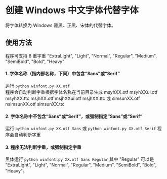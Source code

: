 # 创建 Windows 中文字体代替字体
将字体转换为 Windows 雅黑、正黑、宋体的代替字体。
## 使用方法
程序可支持 8 重字重 "ExtraLight", "Light", "Normal", "Regular", "Medium", "SemiBold", "Bold", "Heavy"
#### 1. 字体名称（指内部名称，下同）中包含“Sans”或“Serif”
运行 `python winfont.py XX.otf` </br>
程序会自动判断字重根据字体名称在当前目录生成 msyhXX.otf msyhXXui.otf msyhXX.ttc msjhXX.otf msjhXXui.otf msjhXX.ttc 或 simsunXX.otf nsimsunXX.otf simsunXX.ttc
#### 2. 字体名称中不包含“Sans”或“Serif”，或强制指定“Sans”或“Serif”
运行 `python winfont.py XX.otf Sans` 或 `python winfont.py XX.otf Serif` 程序会自动判断字重
#### 3. 程序无法判断字重，或强制指定字重
黑体运行 `python winfont.py XX.otf Sans Regular` 其中 "Regular" 可以是 "ExtraLight", "Light", "Normal", "Regular", "Medium", "SemiBold", "Bold", "Heavy"。
